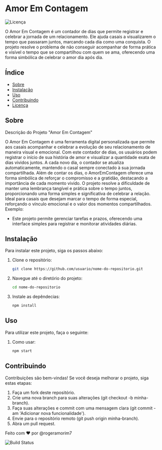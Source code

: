 # Amor Em Contagem

![Licença](https://img.shields.io/badge/licença-MIT-green)

O Amor Em Contagem é um contador de dias que permite registrar e celebrar a jornada de um relacionamento. Ele ajuda casais a visualizarem o tempo que passaram juntos, marcando cada dia como uma conquista. O projeto resolve o problema de não conseguir acompanhar de forma prática e visível o tempo que se compartilhou com quem se ama, oferecendo uma forma simbólica de celebrar o amor dia após dia.

## Índice

- [Sobre](#sobre)
- [Instalação](#instalação)
- [Uso](#uso)
- [Contribuindo](#contribuindo)
- [Licença](#licença)

## Sobre

Descrição do Projeto "Amor Em Contagem"

O Amor Em Contagem é uma ferramenta digital personalizada que permite aos casais acompanhar e celebrar a evolução de seu relacionamento de maneira visual e emocional. Com este contador de dias, os usuários podem registrar o início de sua história de amor e visualizar a quantidade exata de dias vividos juntos. A cada novo dia, o contador se atualiza automaticamente, mantendo o casal sempre conectado à sua jornada compartilhada.
Além de contar os dias, o AmorEmContagem oferece uma forma simbólica de reforçar o compromisso e a gratidão, destacando a importância de cada momento vivido. O projeto resolve a dificuldade de manter uma lembrança tangível e prática sobre o tempo juntos, proporcionando uma forma simples e significativa de celebrar a relação. Ideal para casais que desejam marcar o tempo de forma especial, reforçando o vínculo emocional e o valor dos momentos compartilhados.
Exemplo:
- Este projeto permite gerenciar tarefas e prazos, oferecendo uma interface simples para registrar e monitorar atividades diárias.

## Instalação

Para instalar este projeto, siga os passos abaixo:

1. Clone o repositório:
   ```bash
   git clone https://github.com/usuario/nome-do-repositorio.git

2. Navegue até o diretório do projeto:
   ```bash
   cd nome-do-repositorio
3. Instale as depêndecias:
   ```bash
   npm install

## Uso

Para utilizar este projeto, faça o seguinte:

1. Como usar:
   ```bash
   npm start

## Contribuindo
Contribuições são bem-vindas! Se você deseja melhorar o projeto, siga estas etapas:

1. Faça um fork deste repositório.
2. Crie uma nova branch para suas alterações (git checkout -b minha-branch).
3. Faça suas alterações e commit com uma mensagem clara (git commit -am 'Adicionar nova funcionalidade').
4. Envie para o repositório remoto (git push origin minha-branch).
5. Abra um pull request.


Feito com ❤️ por @rogeramorim7

![Build Status](https://img.shields.io/github/workflow/status/usuario/repositorio/Workflow-Name?style=plastic)









   




